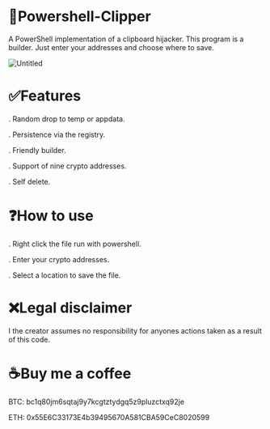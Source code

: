 # 🐚Powershell-Clipper
A PowerShell implementation of a clipboard hijacker. This program is a builder. Just enter your addresses and choose where to save.

![Untitled](https://github.com/DyNaam1c/Powershell-Clipper/assets/133466254/0caa24c9-ba31-4d2a-921a-d3a0b1c64c05)

# ✅Features
. Random drop to temp or appdata.

. Persistence via the registry.

. Friendly builder.

. Support of nine crypto addresses.

. Self delete.

# ❓How to use
. Right click the file run with powershell.

. Enter your crypto addresses.

. Select a location to save the file.

# ❌Legal disclaimer
I the creator assumes no responsibility for anyones actions taken as a result of this code.

# ☕️Buy me a coffee
BTC: bc1q80jm6sqtaj9y7kcgtztydgq5z9pluzctxq92je

ETH: 0x55E6C33173E4b39495670A581CBA59CeC8020599

